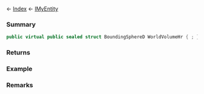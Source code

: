 ← [Index](Api-Index) ← [IMyEntity](VRage.Game.ModAPI.Ingame.IMyEntity)

### Summary

```csharp
public virtual public sealed struct BoundingSphereD WorldVolumeHr { ; }
```

### Returns

### Example

### Remarks

